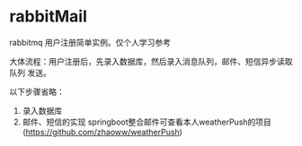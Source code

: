 # rabbitMail
rabbitmq 用户注册简单实例。仅个人学习参考

大体流程：用户注册后，先录入数据库，然后录入消息队列，邮件、短信异步读取队列 发送。

以下步骤省略：
1. 录入数据库
1. 邮件、短信的实现 springboot整合邮件可查看本人weatherPush的项目(https://github.com/zhaoww/weatherPush)
